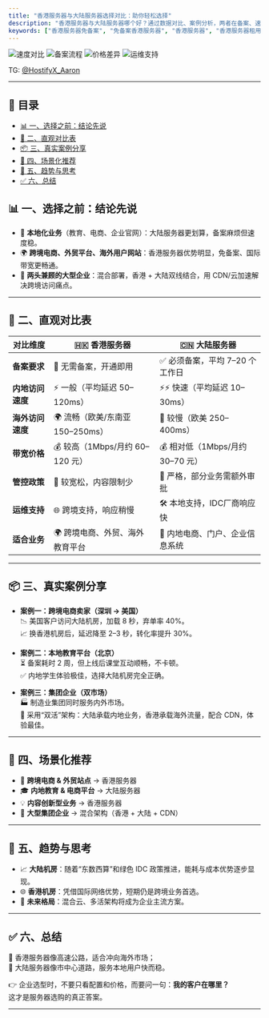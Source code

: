 ```yaml
---
title: "香港服务器与大陆服务器选择对比：助你轻松选择"
description: "香港服务器与大陆服务器哪个好？通过数据对比、案例分析，两者在备案、速度、价格和业务适配上的差异，帮助外贸和本地企业做出高效选择。"
keywords: ["香港服务器免备案", "免备案香港服务器", "香港服务器", "香港服务器租用，香港高防服务器"]
---
```

![速度对比](https://img.shields.io/badge/访问速度-香港较优🌍-blueviolet)
![备案流程](https://img.shields.io/badge/备案流程-大陆必需-important)
![价格差异](https://img.shields.io/badge/带宽价格-香港较高-yellow)
![运维支持](https://img.shields.io/badge/运维支持-大陆更快-success)
 
TG: [@HostifyX_Aaron](https://t.me/HostifyX_Aaron)

---
## 📑 目录

- [📊 一、选择之前：结论先说](#-一选择之前结论先说)
- [📝 二、直观对比表](#-二直观对比表)
- [📦 三、真实案例分享](#-三真实案例分享)
- [🎯 四、场景化推荐](#-四场景化推荐)
- [🔮 五、趋势与思考](#-五趋势与思考)
- [✅ 六、总结](#-六总结)


## 📊 一、选择之前：结论先说  
- 🏢 **本地化业务**（教育、电商、企业官网）：大陆服务器更划算，备案麻烦但速度稳。  
- 🌍 **跨境电商、外贸平台、海外用户网站**：香港服务器优势明显，免备案、国际带宽更畅通。  
- 🔗 **两头兼顾的大型企业**：混合部署，香港 + 大陆双线结合，用 CDN/云加速解决跨境访问痛点。  

---

## 📝 二、直观对比表  

| 对比维度        | 🇭🇰 香港服务器                     | 🇨🇳 大陆服务器                       |
|-----------------|-----------------------------------|-----------------------------------|
| **备案要求**    | 🚫 无需备案，开通即用             | ✅ 必须备案，平均 7–20 个工作日      |
| **内地访问速度**| ⚡ 一般（平均延迟 50–120ms）       | ⚡⚡ 快速（平均延迟 10–30ms）          |
| **海外访问速度**| 🌍 流畅（欧美/东南亚 150–250ms）  | 🐢 较慢（欧美 250–400ms）           |
| **带宽价格**    | 💰 较高（1Mbps/月约 60–120 元）   | 💰 相对低（1Mbps/月约 30–70 元）    |
| **管控政策**    | 📖 较宽松，内容限制少             | 📑 严格，部分业务需额外审批           |
| **运维支持**    | 🌐 跨境支持，响应稍慢             | 🛠 本地支持，IDC厂商响应快            |
| **适合业务**    | 🌍 跨境电商、外贸、海外教育平台    | 🏢 内地电商、门户、企业信息系统      |

---

## 📦 三、真实案例分享  

- **案例一：跨境电商卖家（深圳 → 美国）**  
   📉 美国客户访问大陆机房，加载 8 秒，弃单率 40%。  
   📈 换香港机房后，延迟降至 2–3 秒，转化率提升 30%。  

- **案例二：本地教育平台（北京）**  
   ⏳ 备案耗时 2 周，但上线后课堂互动顺畅，不卡顿。  
   ✅ 内地学生体验极佳，选择大陆机房完全正确。  

- **案例三：集团企业（双市场）**  
   🏭 制造业集团同时服务内外市场。  
   🔗 采用“双活”架构：大陆承载内地业务，香港承载海外流量，配合 CDN，体验最佳。  

---

## 🎯 四、场景化推荐  

- 🛒 **跨境电商 & 外贸站点** → 香港服务器  
- 🎓 **内地教育 & 电商平台** → 大陆服务器  
- 💡 **内容创新型业务** → 香港服务器  
- 🏢 **大型集团企业** → 混合架构（香港 + 大陆 + CDN）  

---

## 🔮 五、趋势与思考  

- 📈 **大陆机房**：随着“东数西算”和绿色 IDC 政策推进，能耗与成本优势逐步显现。  
- 🌐 **香港机房**：凭借国际网络优势，短期仍是跨境业务首选。  
- 🔀 **未来格局**：混合云、多活架构将成为企业主流方案。  

---

## ✅ 六、总结

💭 香港服务器像高速公路，适合冲向海外市场；  
💭 大陆服务器像市中心道路，服务本地用户快而稳。  

👉 企业选型时，不要只看配置和价格，而要问一句：**我的客户在哪里？**  
这才是服务器选购的真正答案。  

---
